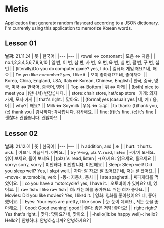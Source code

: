 # Metis
Application that generate random flashcard according to a JSON dictionary. I'm currently using this application to memorize Korean words.

## Lesson 01
**날짜**: 21.11.24
|  뜻  |  한국어 | 
|--- |---  |
| vowel ⇔ consonant  |  모음 ⇔ 자음 | 
| no.1,2,3,4,5,6,7,8,9,10  |   일 번, 이 번, 삼 번, 사 번, 오 번, 육 번, 칠 번, 팔 번, 구 번, 십 번 | 
| (literally)Do you do computer game? yes, I do.  |  컴퓨터 게임 해요? 네, 해요 | 
|  Do you like cucumber? yes, I like it.  |   오이 좋아해요? 네, 좋아해요. | 
|  Korea, China, England, USA, Italy⇔ Korean, Chinese, English  |  한국, 중국, 영국, 미국 ⇔ 한국어, 중국어, 영어 | 
|   Top ⇔ Bottom   | 위 ⇔ 아래  | 
|   (both) nice to meet you  |  (만나서) 반갑습니다. | 
|  store: chair store, hat/cap store  |  가게: 의자 가게, 모자 가게 | 
|   that's right.  |   맞아요.  | 
|   (formal)yes (casual) yes  |  네, 예 / 응, 어 | 
|   why?  |  왜요? | 
|   Milk ⇔ Soymilk  |   우유 ⇔ 두유 | 
|   to thank: (f)thank you, (c) thank you  |  감사하다: 감사합니다. 감사해요. | 
|   fine: (f)it's fine, (c) it's fine  |   괜찮다: 괜찮습니다. 괜찮아요. | 

## Lesson 02
**날짜**: 21.12.01
|  뜻  |  한국어 | 
|--- |---  |
| In addition, and  |  또 | 
|  hurt: It hurts. sick.  |  아프다: 아픕니다. 아파요. | 
|  try V-ing, plz V: read, listen  |  -아/어 보세요: 읽어 보세요, 들어 보세요 | 
|   (plz) V: read, listen  |  -(으)세요: 읽으세요, 들으세요 | 
|   sorry: sorry, sorry  | 미안하다: 미안합니다, 미안해요 | 
|  Sleep: Sleep well! Did you sleep well? Yes, I slept well.  |  자다: 잘 자요! 잘 잤어요? 네, 저는 잘 잤어요. | 
|  -move-: automobile, verb  |  -동-: 자동차, 동사 | 
|  I ate spaghetti.  |  짜파게티를 먹었어요. | 
|   do you have a motorcycle? yes, I have it.  |  오토바이가 있어요? 네, 있어요. | 
|  raw fish: I like raw fish  |  회: 저는 회를 좋아해요. 저는 회가 좋아요. | 
|   Movies: Did you like movies? Yes, I liked it.  |  영화: 영화를 좋아했어요? 네, 좋아했어요. | 
|   Eyes: Your eyes are pretty, I like snow  |  눈: 눈이 예뻐요., 저는 눈을 좋아해요. | 
|   Good: Good evening! good!  | 좋다: 좋은 저녁! 좋아요! | 
|   right: right? Yes that's right.  | 맞다: 맞아요? 네, 맞아요. | 
|  -hello(lit: be happy well)-: hello? Hello?  | 안녕하다: 안녕하십니까? 안녕하세요? | 
